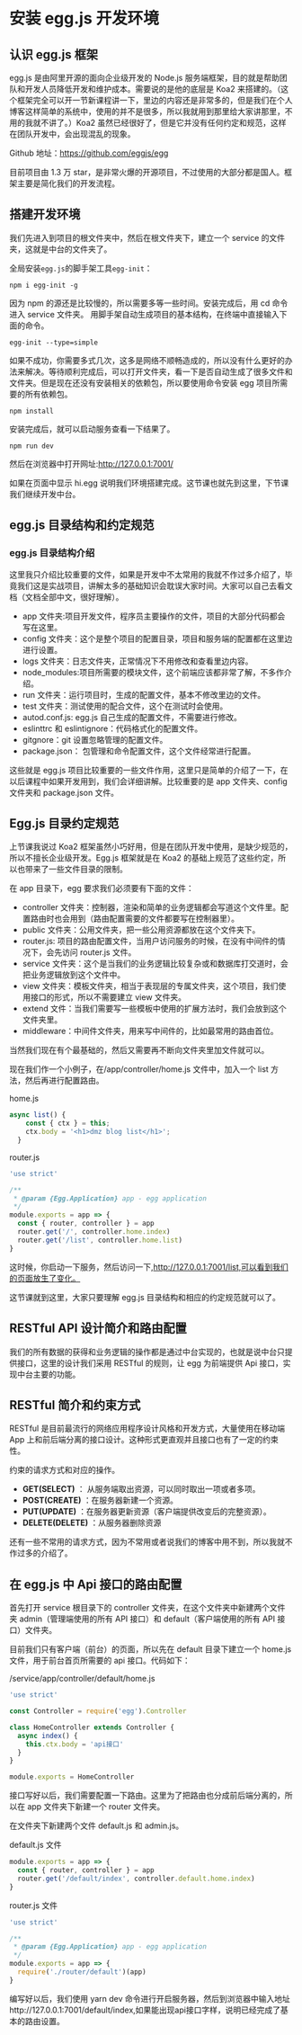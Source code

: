 # 安装 egg.js 开发环境

## 认识 egg.js 框架

egg.js 是由阿里开源的面向企业级开发的 Node.js 服务端框架，目的就是帮助团队和开发人员降低开发和维护成本。需要说的是他的底层是 Koa2 来搭建的。（这个框架完全可以开一节新课程讲一下，里边的内容还是非常多的，但是我们在个人博客这样简单的系统中，使用的并不是很多，所以我就用到那里给大家讲那里，不用的我就不讲了。）Koa2 虽然已经很好了，但是它并没有任何约定和规范，这样在团队开发中，会出现混乱的现象。

Github 地址：https://github.com/eggjs/egg

目前项目由 1.3 万 star，是非常火爆的开源项目，不过使用的大部分都是国人。框架主要是简化我们的开发流程。

## 搭建开发环境

我们先进入到项目的根文件夹中，然后在根文件夹下，建立一个 service 的文件夹，这就是中台的文件夹了。

全局安装`egg.js`的脚手架工具`egg-init`：

```shell
npm i egg-init -g
```

因为 npm 的源还是比较慢的，所以需要多等一些时间。安装完成后，用 cd 命令进入 service 文件夹。 用脚手架自动生成项目的基本结构，在终端中直接输入下面的命令。

```shell
egg-init --type=simple
```

如果不成功，你需要多式几次，这多是网络不顺畅造成的，所以没有什么更好的办法来解决。等待顺利完成后，可以打开文件夹，看一下是否自动生成了很多文件和文件夹。但是现在还没有安装相关的依赖包，所以要使用命令安装 egg 项目所需要的所有依赖包。

```shell
npm install
```

安装完成后，就可以启动服务查看一下结果了。

```shell
npm run dev
```

然后在浏览器中打开网址:http://127.0.0.1:7001/

如果在页面中显示 hi.egg 说明我们环境搭建完成。这节课也就先到这里，下节课我们继续开发中台。

## egg.js 目录结构和约定规范

### egg.js 目录结构介绍

这里我只介绍比较重要的文件，如果是开发中不太常用的我就不作过多介绍了，毕竟我们这是实战项目，讲解太多的基础知识会耽误大家时间。大家可以自己去看文档（文档全部中文，很好理解）。

- app 文件夹:项目开发文件，程序员主要操作的文件，项目的大部分代码都会写在这里。
- config 文件夹：这个是整个项目的配置目录，项目和服务端的配置都在这里边进行设置。
- logs 文件夹：日志文件夹，正常情况下不用修改和查看里边内容。
- node_modules:项目所需要的模块文件，这个前端应该都非常了解，不多作介绍。
- run 文件夹：运行项目时，生成的配置文件，基本不修改里边的文件。
- test 文件夹：测试使用的配合文件，这个在测试时会使用。
- autod.conf.js: egg.js 自己生成的配置文件，不需要进行修改。
- eslinttrc 和 eslintignore：代码格式化的配置文件。
- gitgnore：git 设置忽略管理的配置文件。
- package.json： 包管理和命令配置文件，这个文件经常进行配置。

这些就是 egg.js 项目比较重要的一些文件作用，这里只是简单的介绍了一下，在以后课程中如果开发用到，我们会详细讲解。比较重要的是 app 文件夹、config 文件夹和 package.json 文件。

## Egg.js 目录约定规范

上节课我说过 Koa2 框架虽然小巧好用，但是在团队开发中使用，是缺少规范的，所以不擅长企业级开发。Egg.js 框架就是在 Koa2 的基础上规范了这些约定，所以也带来了一些文件目录的限制。

在 app 目录下，egg 要求我们必须要有下面的文件：

- controller 文件夹：控制器，渲染和简单的业务逻辑都会写道这个文件里。配置路由时也会用到（路由配置需要的文件都要写在控制器里）。
- public 文件夹：公用文件夹，把一些公用资源都放在这个文件夹下。
- router.js: 项目的路由配置文件，当用户访问服务的时候，在没有中间件的情况下，会先访问 router.js 文件。
- service 文件夹：这个是当我们的业务逻辑比较复杂或和数据库打交道时，会把业务逻辑放到这个文件中。
- view 文件夹：模板文件夹，相当于表现层的专属文件夹，这个项目，我们使用接口的形式，所以不需要建立 view 文件夹。
- extend 文件：当我们需要写一些模板中使用的扩展方法时，我们会放到这个文件夹里。
- middleware：中间件文件夹，用来写中间件的，比如最常用的路由首位。

当然我们现在有个最基础的，然后又需要再不断向文件夹里加文件就可以。

现在我们作一个小例子，在/app/controller/home.js 文件中，加入一个 list 方法，然后再进行配置路由。

home.js

```js
async list() {
    const { ctx } = this;
    ctx.body = '<h1>dmz blog list</h1>';
  }
```

router.js

```js
'use strict'

/**
 * @param {Egg.Application} app - egg application
 */
module.exports = app => {
  const { router, controller } = app
  router.get('/', controller.home.index)
  router.get('/list', controller.home.list)
}
```

这时候，你启动一下服务，然后访问一下,http://127.0.0.1:7001/list,可以看到我们的页面放生了变化。

这节课就到这里，大家只要理解 egg.js 目录结构和相应的约定规范就可以了。

## RESTful API 设计简介和路由配置

我们的所有数据的获得和业务逻辑的操作都是通过中台实现的，也就是说中台只提供接口，这里的设计我们采用 RESTful 的规则，让 egg 为前端提供 Api 接口，实现中台主要的功能。

## RESTful 简介和约束方式

RESTful 是目前最流行的网络应用程序设计风格和开发方式，大量使用在移动端 App 上和前后端分离的接口设计。这种形式更直观并且接口也有了一定的约束性。

约束的请求方式和对应的操作。

- **GET(SELECT)** ： 从服务端取出资源，可以同时取出一项或者多项。
- **POST(CREATE)** ：在服务器新建一个资源。
- **PUT(UPDATE)** ：在服务器更新资源（客户端提供改变后的完整资源）。
- **DELETE(DELETE)** ：从服务器删除资源

还有一些不常用的请求方式，因为不常用或者说我们的博客中用不到，所以我就不作过多的介绍了。

## 在 egg.js 中 Api 接口的路由配置

首先打开 service 根目录下的 controller 文件夹，在这个文件夹中新建两个文件夹 admin（管理端使用的所有 API 接口）和 default（客户端使用的所有 API 接口）文件夹。

目前我们只有客户端（前台）的页面，所以先在 default 目录下建立一个 home.js 文件，用于前台首页所需要的 api 接口。代码如下：

/service/app/controller/default/home.js

```js
'use strict'

const Controller = require('egg').Controller

class HomeController extends Controller {
  async index() {
    this.ctx.body = 'api接口'
  }
}

module.exports = HomeController
```

接口写好以后，我们需要配置一下路由。这里为了把路由也分成前后端分离的，所以在 app 文件夹下新建一个 router 文件夹。

在文件夹下新建两个文件 default.js 和 admin.js。

default.js 文件

```js
module.exports = app => {
  const { router, controller } = app
  router.get('/default/index', controller.default.home.index)
}
```

router.js 文件

```js
'use strict'

/**
 * @param {Egg.Application} app - egg application
 */
module.exports = app => {
  require('./router/default')(app)
}
```

编写好以后，我们使用 yarn dev 命令进行开启服务器，然后到浏览器中输入地址http://127.0.0.1:7001/default/index,如果能出现api接口字样，说明已经完成了基本的路由设置。
